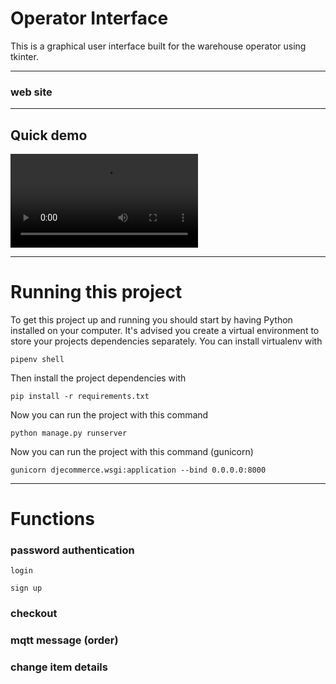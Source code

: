 

# Operator Interface

This  is a graphical user interface built for the warehouse operator using tkinter.

---
### web site


---
## Quick demo

![alt text](https://github.com/cepdnaclk/e16-3yp-smart-pharmaceutical-warehousing/blob/main/Operator%20Interface/demo.mp4)

---

# Running this project

To get this project up and running you should start by having Python installed on your computer. It's advised you create a virtual environment to store your projects dependencies separately. You can install virtualenv with

```
pipenv shell
```
Then install the project dependencies with

```
pip install -r requirements.txt
```

Now you can run the project with this command

```
python manage.py runserver
```
Now you can run the project with this command (gunicorn)

```
gunicorn djecommerce.wsgi:application --bind 0.0.0.0:8000
```
---

# Functions

### password authentication
```
login
```
```
sign up
```

### checkout

### mqtt message (order)

### change item details


